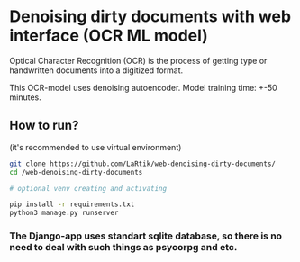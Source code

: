 # Denoising dirty documents with web interface (OCR ML model)

Optical Character Recognition (OCR) is the process of getting type or handwritten documents into a digitized format.

This OCR-model uses denoising autoencoder. Model training time: +-50 minutes.

## How to run?
(it's recommended to use virtual environment)
```bash
git clone https://github.com/LaRtik/web-denoising-dirty-documents/
cd /web-denoising-dirty-documents

# optional venv creating and activating

pip install -r requirements.txt
python3 manage.py runserver
```

### The Django-app uses standart sqlite database, so there is no need to deal with such things as psycorpg and etc.
